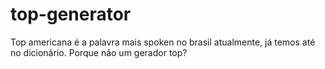# top-generator
Top americana é a palavra mais spoken no brasil atualmente, já temos até no dicionário. Porque não um gerador top?
